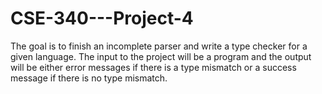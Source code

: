 # CSE-340---Project-4
The goal is to finish an incomplete parser and write a type checker for a given language. The input to the project will be a program and the output will 
be either error messages if there is a type mismatch or a success message if there is no type mismatch. 
